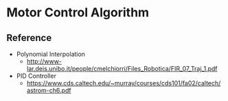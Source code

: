 # Motor Control Algorithm

## Reference
* Polynomial Interpolation
    * http://www-lar.deis.unibo.it/people/cmelchiorri/Files_Robotica/FIR_07_Traj_1.pdf
* PID Controller
   * https://www.cds.caltech.edu/~murray/courses/cds101/fa02/caltech/astrom-ch6.pdf
   
